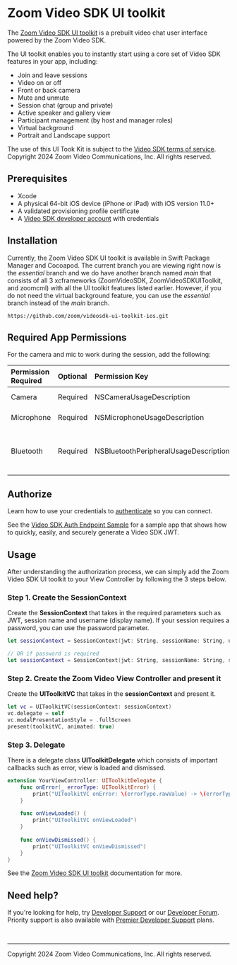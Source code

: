 # Zoom Video SDK UI toolkit

The [Zoom Video SDK UI toolkit](https://developers.zoom.us/docs/video-sdk/ios/ui-kit/) is a prebuilt video chat user interface powered by the Zoom Video SDK.

The UI toolkit enables you to instantly start using a core set of Video SDK features in your app, including:
- Join and leave sessions
- Video on or off
- Front or back camera
- Mute and unmute
- Session chat (group and private)
- Active speaker and gallery view
- Participant management (by host and manager roles)
- Virtual background
- Portrait and Landscape support

The use of this UI Took Kit is subject to the [Video SDK terms of service](https://explore.zoom.us/en/video-sdk-terms/). Copyright 2024 Zoom Video Communications, Inc. All rights reserved.

## Prerequisites

- Xcode
- A physical 64-bit iOS device (iPhone or iPad) with iOS version 11.0+
- A validated provisioning profile certificate
- A [Video SDK developer account](https://developers.zoom.us/docs/video-sdk/developer-accounts/) with credentials

## Installation

Currently, the Zoom Video SDK UI toolkit is available in Swift Package Manager and Cocoapod. The current branch you are viewing right now is the *essential* branch and we do have another branch named *main* that consists of all 3 xcframeworks (ZoomVideoSDK, ZoomVideoSDKUIToolkit, and zoomcml) with all the UI toolkit features listed earlier. However, if you do not need the virtual background feature, you can use the *essential* branch instead of the *main* branch.

```
https://github.com/zoom/videosdk-ui-toolkit-ios.git
```

## Required App Permissions

For the camera and mic to work during the session, add the following:

| Permission Required | Optional | Permission Key | Description |
| :------------------ | :------- | :------------- | :---------- |
| Camera              | Required | NSCameraUsageDescription | Required for Video |
| Microphone          | Required | NSMicrophoneUsageDescription | Required for Audio |
| Bluetooth           | Required | NSBluetoothPeripheralUsageDescription | Required for Bluetooth audio devices |

## Authorize

Learn how to use your credentials to [authenticate](https://developers.zoom.us/docs/video-sdk/auth/#generate-a-video-sdk-jwt) so you can connect.

See the [Video SDK Auth Endpoint Sample](https://github.com/zoom/videosdk-sample-signature-node.js) for a sample app that shows how to quickly, easily, and securely generate a Video SDK JWT.

## Usage

After understanding the authorization process, we can simply add the Zoom Video SDK UI toolkit to your View Controller by following the 3 steps below.

### Step 1. Create the SessionContext

Create the **SessionContext** that takes in the required parameters such as JWT, session name and username (display name). If your session requires a password, you can use the password parameter.

```Swift
let sessionContext = SessionContext(jwt: String, sessionName: String, username: String)

// OR if password is required
let sessionContext = SessionContext(jwt: String, sessionName: String, sessionPassword: String?, username: String)
```

### Step 2. Create the Zoom Video View Controller and present it

Create the **UIToolkitVC** that takes in the **sessionContext** and present it.

```Swift
let vc = UIToolkitVC(sessionContext: sessionContext)
vc.delegate = self
vc.modalPresentationStyle = .fullScreen
present(toolkitVC, animated: true)
```

### Step 3. Delegate

There is a delegate class **UIToolkitDelegate** which consists of important callbacks such as error, view is loaded and dismissed.

```Swift
extension YourViewController: UIToolkitDelegate {
    func onError(_ errorType: UIToolkitError) {
        print("UIToolkitVC onError: \(errorType.rawValue) -> \(errorType.description)")
    }
    
    func onViewLoaded() {
        print("UIToolkitVC onViewLoaded")
    }
    
    func onViewDismissed() {
        print("UIToolkitVC onViewDismissed")
    }
}
```

See the [Zoom Video SDK UI toolkit](https://developers.zoom.us/docs/video-sdk/ios/ui-kit/) documentation for more.

## Need help?

If you're looking for help, try [Developer Support](https://devsupport.zoom.us/hc/en-us) or our [Developer Forum](https://devforum.zoom.us/). Priority support is also available with [Premier Developer Support](https://explore.zoom.us/docs/en-us/developer-support-plans.html) plans.

<br> 

---

Copyright 2024 Zoom Video Communications, Inc. All rights reserved.
